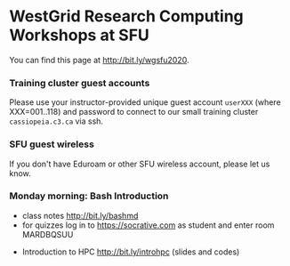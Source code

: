# WestGrid Research Computing Workshops at SFU

You can find this page at http://bit.ly/wgsfu2020.

### Training cluster guest accounts

Please use your instructor-provided unique guest account `userXXX` (where XXX=001..118) and password to
connect to our small training cluster `cassiopeia.c3.ca` via ssh.

### SFU guest wireless

If you don't have Eduroam or other SFU wireless account, please let us know.

### Monday morning: Bash Introduction

- class notes http://bit.ly/bashmd
- for quizzes log in to https://socrative.com as student and enter room MARDBQSUU

<!-- ### Monday afternoon: Advanced Bash and Introductory HPC -->

- Introduction to HPC http://bit.ly/introhpc (slides and codes)

<!-- ### Tuesday morning: HPC Workflows -->

<!-- ### Tuesday afternoon: Programming in Julia -->

<!-- ### Thursday: Parallel Programming in Chapel -->

<!-- ### Friday: Scientific Visualization -->

